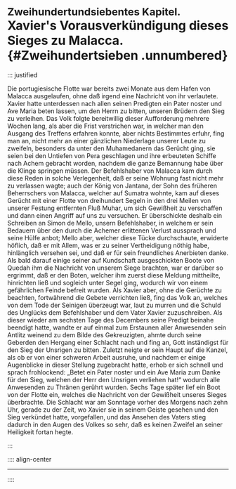 # <small>Zweihundertundsiebentes Kapitel.</small><br />Xavier's Vorausverkündigung dieses Sieges zu Malacca.{#Zweihundertsieben .unnumbered}

::: justified

Die portugiesische Flotte war bereits zwei Monate aus dem Hafen von Malacca
ausgelaufen, ohne daß irgend eine Nachricht von ihr verlautete. Xavier hatte
unterdessen nach allen seinen Predigten ein Pater noster und Ave Maria beten
lassen, um den Herrn zu bitten, unseren Brüdern den Sieg zu verleihen. Das Volk
folgte bereitwillig dieser Aufforderung mehrere Wochen lang, als aber die Frist
verstrichen war, in welcher man den Ausgang des Treffens erfahren konnte, aber
nichts Bestimmtes erfuhr, fing man an, nicht mehr an einer gänzlichen Niederlage
unserer Leute zu zweifeln, besonders da unter den Muhamedanern das Gerücht ging,
sie seien bei den Untiefen von Pera geschlagen und ihre erbeuteten Schiffe nach
Achem gebracht worden, nachdem die ganze Bemannung habe über die Klinge springen
müssen. Der Befehlshaber von Malacca kam durch diese Reden in solche
Verlegenheit, daß er seine Wohnung fast nicht mehr zu verlassen wagte; auch der
König von Jantana, der Sohn des früheren Beherrschers von Malacca, welcher auf
Sumatra wohnte, kam auf dieses Gerücht mit einer Flotte von dreihundert Segeln
in den drei Meilen von unserer Festung entfernten Fluß Muhar, um sich Gewißheit
zu verschaffen und dann einen Angriff auf uns zu versuchen. Er überschickte
deshalb ein Schreiben an Simon de Mello, unsern Befehlshaber, in welchem er sein
Bedauern über den durch die Achemer erlittenen Verlust aussprach und seine Hülfe
anbot; Mello aber, welcher diese Tücke durchschaute, erwiderte höflich, daß er
mit Allem, was er zu seiner Vertheidigung nöthig habe, hinlänglich versehen sei,
und daß er für sein freundliches Anerbieten danke. Als bald darauf einige seiner
auf Kundschaft ausgeschickten Boote von Quedah ihm die Nachricht von unserem
Siege brachten, war er darüber so ergrimmt, daß er den Boten, welcher ihm zuerst
diese Meldung mittheilte, hinrichten ließ und sogleich unter Segel ging, wodurch
wir von einem gefährlichen Feinde befreit wurden. Als Xavier aber, ohne die
Gerüchte zu beachten, fortwährend die Gebete verrichten ließ, fing das Volk an,
welches von dem Tode der Seinigen überzeugt war, laut zu murren und die Schuld
des Unglücks dem Befehlshaber und dem Vater Xavier zuzuschreiben. Als dieser
wieder am sechsten Tage des Decembers seine Predigt beinahe beendigt hatte,
wandte er auf einmal zum Erstaunen aller Anwesenden sein Antlitz weinend zu dem
Bilde des Gekreuzigten, ahmte durch seine Geberden den Hergang einer Schlacht
nach und fing an, Gott inständigst für den Sieg der Unsrigen zu bitten. Zuletzt
neigte er sein Haupt auf die Kanzel, als ob er von einer schweren Arbeit
ausruhe, und nachdem er einige Augenblicke in dieser Stellung zugebracht hatte,
erhob er sich schnell und sprach frohlockend: „Betet ein Pater noster und ein
Ave Maria zum Danke für den Sieg, welchen der Herr den Unsrigen verliehen hat!“
wodurch alle Anwesenden zu Thränen gerührt wurden. Sechs Tage später lief ein
Boot von der Flotte ein, welches die Nachricht von der Gewißheit unseres Sieges
überbrachte. Die Schlacht war am Sonntage vorher des Morgens nach zehn Uhr,
gerade zu der Zeit, wo Xavier sie in seinem Geiste gesehen und den Sieg
verkündet hatte, vorgefallen, und das Ansehen des Vaters stieg dadurch in den
Augen des Volkes so sehr, daß es keinen Zweifel an seiner Heiligkeit fortan
hegte. 

:::

:::: align-center
****
::::

